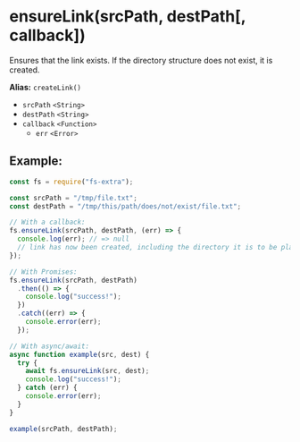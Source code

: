 # ensureLink(srcPath, destPath[, callback])

Ensures that the link exists. If the directory structure does not exist, it is created.

**Alias:** `createLink()`

- `srcPath` `<String>`
- `destPath` `<String>`
- `callback` `<Function>`
  - `err` `<Error>`

## Example:

```js
const fs = require("fs-extra");

const srcPath = "/tmp/file.txt";
const destPath = "/tmp/this/path/does/not/exist/file.txt";

// With a callback:
fs.ensureLink(srcPath, destPath, (err) => {
  console.log(err); // => null
  // link has now been created, including the directory it is to be placed in
});

// With Promises:
fs.ensureLink(srcPath, destPath)
  .then(() => {
    console.log("success!");
  })
  .catch((err) => {
    console.error(err);
  });

// With async/await:
async function example(src, dest) {
  try {
    await fs.ensureLink(src, dest);
    console.log("success!");
  } catch (err) {
    console.error(err);
  }
}

example(srcPath, destPath);
```
